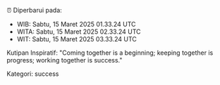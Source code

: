 ⏰ Diperbarui pada:
- WIB: Sabtu, 15 Maret 2025 01.33.24 UTC
- WITA: Sabtu, 15 Maret 2025 02.33.24 UTC
- WIT: Sabtu, 15 Maret 2025 03.33.24 UTC

Kutipan Inspiratif:
"Coming together is a beginning; keeping together is progress; working together is success."


Kategori: success


